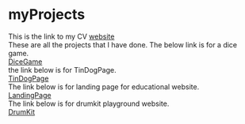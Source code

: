 # myProjects
This is the link to my CV
[website ](https://mayank5112.github.io/myProjects/MyCV/index.Html)<br>
These are all the projects that I have done. 
The below link is for a dice game.<br> 
[DiceGame](https://mayank5112.github.io/myProjects/TheDiceGame/index.html)<br>
the link below is for TinDogPage.<br>
[TinDogPage](https://mayank5112.github.io/myProjects/TInDogPage/index.html)<br>
The link below is for landing page for educational website.<br>
[LandingPage](https://mayank5112.github.io/myProjects/LandingPage/index.html)<br>
The link below is for drumkit playground website.<br>
[DrumKit](https://mayank5112.github.io/myProjects/TheDrumKit/index.html)<br>
